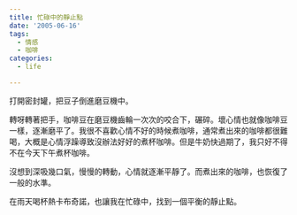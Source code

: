 ```yaml
---
title: 忙碌中的靜止點
date: '2005-06-16'
tags:
  - 情感
  - 咖啡
categories:
  - life

---
```

打開密封罐，把豆子倒進磨豆機中。  
  
轉呀轉著把手，咖啡豆在磨豆機齒輪一次次的咬合下，碾碎。壞心情也就像咖啡豆一樣，逐漸磨平了。我很不喜歡心情不好的時候煮咖啡，通常煮出來的咖啡都很難喝，大概是心情浮躁導致沒辦法好好的煮杯咖啡。但是牛奶快過期了，我只好不得不在今天下午煮杯咖啡。  
  
沒想到深吸幾口氣，慢慢的轉動，心情就逐漸平靜了。而煮出來的咖啡，也恢復了一般的水準。  
  
在雨天喝杯熱卡布奇諾，也讓我在忙碌中，找到一個平衡的靜止點。